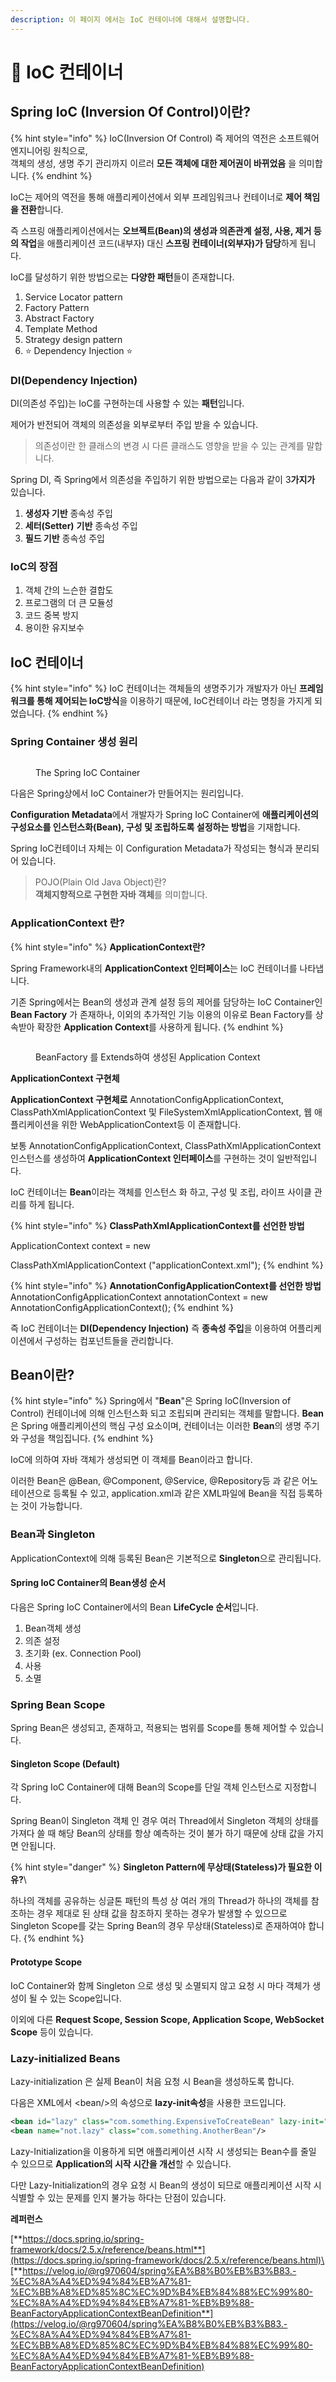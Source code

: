 ```yaml
---
description: 이 페이지 에서는 IoC 컨테이너에 대해서 설명합니다.
---
```


# 🌿 IoC 컨테이너

## Spring IoC (Inversion Of Control)이란?

{% hint style="info" %}
IoC(Inversion Of Control) 즉 제어의 역전은 소프트웨어 엔지니어링 원칙으로, \
객체의 생성, 생명 주기 관리까지 이르러 **모든 객체에 대한 제어권이 바뀌었음** 을 의미합니다.
{% endhint %}

IoC는 제어의 역전을 통해 애플리케이션에서 외부 프레임워크나 컨테이너로 **제어 책임을 전환**합니다.

즉 스프링 애플리케이션에서는 **오브젝트(Bean)의 생성과 의존관계 설정, 사용, 제거 등의 작업**을 애플리케이션 코드(내부자) 대신 **스프링 컨테이너(외부자)가 담당**하게 됩니다.

IoC를 달성하기 위한 방법으로는 **다양한 패턴**들이 존재합니다.

1. Service Locator pattern
2. Factory Pattern
3. Abstract Factory
4. Template Method
5. Strategy design pattern
6. ⭐ Dependency Injection ⭐

### DI(Dependency Injection)

DI(의존성 주입)는 IoC를 구현하는데 사용할 수 있는 **패턴**입니다.

제어가 반전되어 객체의 의존성을 외부로부터 주입 받을 수 있습니다.

> 의존성이란 한 클래스의 변경 시 다른 클래스도 영향을 받을 수 있는 관계를 말합니다.



Spring DI, 즉 Spring에서 의존성을 주입하기 위한 방법으로는 다음과 같이 3**가지가** 있습니다.

1. **생성자 기반** 종속성 주입
2. **세터(Setter)** **기반** 종속성 주입
3. **필드 기반** 종속성 주입

### IoC의 장점

1. 객체 간의 느슨한 결합도
2. 프로그램의 더 큰 모듈성
3. 코드 중복 방지
4. 용이한 유지보수

## IoC 컨테이너

{% hint style="info" %}
IoC 컨테이너는 객체들의 생명주기가 개발자가 아닌 **프레임워크를 통해 제어되는 IoC방식**을 이용하기 때문에, IoC컨테이너 라는 명칭을 가지게 되었습니다.
{% endhint %}

### Spring Container 생성 원리



<figure><img src="../.gitbook/assets/Untitled.png" alt=""><figcaption><p>The Spring IoC Container</p></figcaption></figure>

다음은 Spring상에서 IoC Container가 만들어지는 원리입니다.

**Configuration Metadata**에서 개발자가 Spring IoC Container에 **애플리케이션의 구성요소를 인스턴스화(Bean), 구성 및 조립하도록 설정하는 방법**을 기재합니다.



Spring IoC컨테이너 자체는 이 Configuration Metadata가 작성되는 형식과 분리되어 있습니다.

> POJO(Plain Old Java Object)란? \
> **객체지향적으로 구현한 자바 객체**를 의미합니다.





### ApplicationContext 란?



{% hint style="info" %}
**ApplicationContext란?**

Spring Framework내의 **ApplicationContext 인터페이스**는 IoC 컨테이너를 나타냅니다.

기존 Spring에서는 Bean의 생성과 관계 설정 등의 제어를 담당하는 IoC Container인 **Bean Factory** 가 존재하나, 이외의 추가적인 기능 이용의 이유로 Bean Factory를 상속받아 확장한 **Application Context**를 사용하게 됩니다.
{% endhint %}

<figure><img src="../.gitbook/assets/image (12).png" alt=""><figcaption><p>BeanFactory 를 Extends하여 생성된 Application Context</p></figcaption></figure>



**ApplicationContext 구현체**

**ApplicationContext 구현체로** AnnotationConfigApplicationContext, ClassPathXmlApplicationContext 및 FileSystemXmlApplicationContext, 웹 애플리케이션을 위한 WebApplicationContext등 이 존재합니다.

보통 AnnotationConfigApplicationContext, ClassPathXmlApplicationContext 인스턴스를 생성하여 **ApplicationContext 인터페이스**를 구현하는 것이 일반적입니다.



IoC 컨테이너는 **Bean**이라는 객체를 인스턴스 화 하고, 구성 및 조립, 라이프 사이클 관리를 하게 됩니다.

{% hint style="info" %}
**ClassPathXmlApplicationContext를 선언한 방법**

ApplicationContext context = new

ClassPathXmlApplicationContext ("applicationContext.xml");
{% endhint %}

{% hint style="info" %}
**AnnotationConfigApplicationContext를 선언한 방법**\
&#x20;AnnotationConfigApplicationContext annotationContext = new AnnotationConfigApplicationContext();
{% endhint %}

즉 IoC 컨테이너는 **DI(Dependency Injection)** 즉 **종속성 주입**을 이용하여 어플리케이션에서 구성하는 컴포넌트들을 관리합니다.





## Bean이란?

{% hint style="info" %}
Spring에서 "**Bean**"은 Spring IoC(Inversion of Control) 컨테이너에 의해 인스턴스화 되고 조립되며 관리되는 객체를 말합니다. **Bean**은 Spring 애플리케이션의 핵심 구성 요소이며, 컨테이너는 이러한 **Bean**의 생명 주기와 구성을 책임집니다.
{% endhint %}

IoC에 의하여 자바 객체가 생성되면 이 객체를 Bean이라고 합니다.

이러한 Bean은 @Bean, @Component, @Service, @Repository등 과 같은 어노테이션으로 등록될 수 있고, application.xml과 같은 XML파일에 Bean을 직접 등록하는 것이 가능합니다.



### Bean과 Singleton

ApplicationContext에 의해 등록된 Bean은 기본적으로 **Singleton**으로 관리됩니다.

#### Spring IoC Container의 Bean생성 순서

다음은 Spring IoC Container에서의 Bean **LifeCycle 순서**입니다.

1. Bean객체 생성
2. 의존 설정&#x20;
3. 초기화 (ex. Connection Pool)
4. 사용
5. 소멸

### Spring Bean Scope

Spring Bean은 생성되고, 존재하고, 적용되는 범위를 Scope를 통해 제어할 수 있습니다.



#### Singleton Scope (Default)

각  Spring IoC Container에 대해 Bean의 Scope를 단일 객체 인스턴스로 지정합니다.

Spring Bean이 Singleton 객체 인 경우 여러 Thread에서 Singleton 객체의 상태를 가져다 쓸 때 해당 Bean의 상태를 항상 예측하는 것이 불가 하기 때문에 상태 값을 가지면 안됩니다.

{% hint style="danger" %}
**Singleton Pattern에 무상태(Stateless)가 필요한 이유?**\


하나의 객체를 공유하는 싱글톤 패턴의 특성 상 여러 개의 Thread가 하나의 객체를 참조하는 경우 제대로 된 상태 값을 참조하지 못하는 경우가 발생할 수 있으므로 Singleton Scope를 갖는 Spring Bean의 경우 무상태(Stateless)로 존재하여야 합니다.
{% endhint %}



#### Prototype Scope

IoC Container와 함께 Singleton 으로 생성 및 소멸되지 않고 요청 시 마다 객체가 생성이 될 수 있는 Scope입니다.

이외에 다른 **Request Scope, Session Scope, Application Scope, WebSocket Scope** 등이 있습니다.

### Lazy-initialized Beans&#x20;



Lazy-initialization 은 실제 Bean이 처음 요청 시 Bean을 생성하도록 합니다.

다음은 XML에서 \<bean/>의 속성으로 **lazy-init속성**을 사용한 코드입니다.

```xml
<bean id="lazy" class="com.something.ExpensiveToCreateBean" lazy-init="true"/>
<bean name="not.lazy" class="com.something.AnotherBean"/>
```

&#x20;Lazy-Initialization을 이용하게 되면 애플리케이션 시작 시 생성되는 Bean수를 줄일 수 있으므로 **Application의 시작 시간을 개선**할 수 있습니다.

다만 Lazy-Initialization의 경우 요청 시 Bean의 생성이 되므로 애플리케이션 시작 시 식별할 수 있는 문제를 인지 불가능 하다는 단점이 있습니다.



**레퍼런스**

[**https://docs.spring.io/spring-framework/docs/2.5.x/reference/beans.html**](https://docs.spring.io/spring-framework/docs/2.5.x/reference/beans.html)\
[**https://velog.io/@rg970604/spring%EA%B8%B0%EB%B3%B83.-%EC%8A%A4%ED%94%84%EB%A7%81-%EC%BB%A8%ED%85%8C%EC%9D%B4%EB%84%88%EC%99%80-%EC%8A%A4%ED%94%84%EB%A7%81-%EB%B9%88-BeanFactoryApplicationContextBeanDefinition**](https://velog.io/@rg970604/spring%EA%B8%B0%EB%B3%B83.-%EC%8A%A4%ED%94%84%EB%A7%81-%EC%BB%A8%ED%85%8C%EC%9D%B4%EB%84%88%EC%99%80-%EC%8A%A4%ED%94%84%EB%A7%81-%EB%B9%88-BeanFactoryApplicationContextBeanDefinition)
